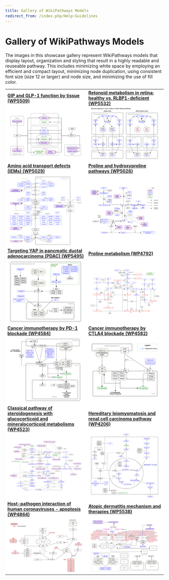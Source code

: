 ```yaml
---
title: Gallery of WikiPathways Models
redirect_from: /index.php/Help:Guidelines
---
```


<h1>Gallery of WikiPathways Models</h1>
<p>The images in this showcase gallery represent WikiPathways models that display layout, organization and styling that result in a highly readable and reuseable pathway. This includes minimizing white space by employing an efficient and compact layout, minimizing node duplication, using consistent font size (size 12 or larger) and node size, and minimizing the use of fill color.</p>

<table>
  <tr style="background-color: #FFFFFF">
    <td><a href="pathways/WP5509.html"><b>GIP and GLP-1 function by tissue (WP5509)</b></a>
    </td>
    <td><a href="pathways/WP5532.html"><b>Retonoid metabolism in retina: healthy vs. RLBP1-deficient (WP5532)</b></a>
    </td>
  </tr>
  <tr style="background-color: #FFFFFF">
    <td>
      <center>
        <a href="pathways/WP5509.html"><img src="/assets/img/WP5509.png" width="95%"/></a>
      </center>
    </td>
    <td>
      <center>
        <a href="pathways/WP5532.html"><img src="/assets/img/WP5532.png" width="95%"/></a>
      </center> 
    </td>
  </tr>
    <tr style="background-color: #FFFFFF">
    <td><a href="pathways/WP5029.html"><b>Amino acid transport defects (IEMs) (WP5029)</b></a>
    </td>
    <td><a href="pathways/WP5026.html"><b>Proline and hydroxyproline pathways (WP5026)</b></a>
    </td>
  </tr>
  <tr style="background-color: #FFFFFF">
    <td>
      <center>
         <a href="pathways/WP5029.html"><img src="/assets/img/WP5029.png" width="95%"/></a>
      </center>
    </td>
    <td>
      <center>
         <a href="pathways/WP5026.html"><img src="/assets/img/WP5026.png" width="95%"/></a>
      </center> 
    </td>
  </tr>
    <tr style="background-color: #FFFFFF">
    <td><a href="pathways/WP5495.html"><b>Targeting YAP in pancreatic ductal adenocarcinoma (PDAC) (WP5495)</b></a>
    </td>
    <td><a href="pathways/WP4792.html"><b>Proline metabolism (WP4792)</b></a>
    </td>
  </tr>
    <tr style="background-color: #FFFFFF">
    <td>
      <center>
         <a href="pathways/WP5495.html"><img src="/assets/img/WP5495.png" width="95%"/></a>
      </center>
    </td>
    <td>
      <center>
         <a href="pathways/WP4792.html"><img src="/assets/img/WP4792.png" width="95%"/></a>
     </center> 
    </td>
  </tr>
    <tr style="background-color: #FFFFFF">
    <td><a href="pathways/WP4584.html"><b>Cancer immunotherapy by PD-1 blockade (WP4584)</b></a>
    </td>
    <td><a href="pathways/WP4582.html"><b>Cancer immunotherapy by CTLA4 blockade (WP4582)</b></a>
    </td>
  </tr>
   <tr style="background-color: #FFFFFF">
    <td>
      <center>
         <a href="pathways/WP4585.html"><img src="/assets/img/WP4585.png" width="95%"/></a>
      </center>
    </td>
    <td>
      <center>
         <a href="pathways/WP4582.html"><img src="/assets/img/WP4582.png" width="95%"/></a>
      </center> 
    </td>
  </tr>
  <tr style="background-color: #FFFFFF">
    <td><a href="pathways/WP4523.html"><b>Classical pathway of steroidogenesis with glucocorticoid and mineralocorticoid metabolisms (WP4523)</b></a>
    </td>
    <td><a href="pathways/WP4206.html"><b>Hereditary leiomyomatosis and renal cell carcinoma pathway (WP4206)</b></a>
    </td>
  </tr>
     <tr style="background-color: #FFFFFF">
    <td>
      <center>
         <a href="pathways/WP4523.html"><img src="/assets/img/WP4523.png" width="95%"/></a>
      </center>
    </td>
    <td>
      <center>
         <a href="pathways/WP4206.html"><img src="/assets/img/WP4206.png" width="95%"/></a>
      </center> 
    </td>
  </tr>
    <tr style="background-color: #FFFFFF">
    <td><a href="pathways/WP4864.html"><b>Host-pathogen interaction of human coronaviruses - apoptosis (WP4864)</b></a>
    </td>
    <td><a href="pathways/WP5538.html"><b>Atopic dermatitis mechanism and therapies (WP5538)</b></a>
    </td>
  </tr>
     <tr style="background-color: #FFFFFF">
    <td>
      <center>
         <a href="pathways/WP4864.html"><img src="/assets/img/WP4864.png" width="95%"/></a>
      </center>
    </td>
    <td>
      <center>
         <a href="pathways/WP5538.html"><img src="/assets/img/WP5538.png" width="95%"/></a>
      </center> 
    </td>
  </tr>
</table>